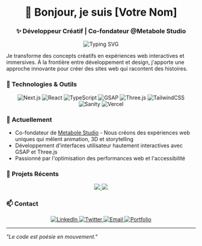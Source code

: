<div align="center">
  
# 👋 Bonjour, je suis [Votre Nom]

### ✨ Développeur Créatif | Co-fondateur @Metabole Studio

<img src="https://readme-typing-svg.herokuapp.com?font=Fira+Code&size=22&duration=3000&pause=1000&color=88CE02&center=true&vCenter=true&width=435&lines=D%C3%A9veloppeur+Front-end;Animation+%26+Exp%C3%A9riences+3D;Clean+Code+Enthusiast;UI%2FUX+Passionn%C3%A9" alt="Typing SVG" />

</div>

Je transforme des concepts créatifs en expériences web interactives et immersives. À la frontière entre développement et design, j'apporte une approche innovante pour créer des sites web qui racontent des histoires.

### 🚀 Technologies & Outils

<div align="center">
  
  ![Next.js](https://img.shields.io/badge/-Next.js-000000?style=for-the-badge&logo=next.js&logoColor=white)
  ![React](https://img.shields.io/badge/-React-61DAFB?style=for-the-badge&logo=react&logoColor=black)
  ![TypeScript](https://img.shields.io/badge/-TypeScript-3178C6?style=for-the-badge&logo=typescript&logoColor=white)
  ![GSAP](https://img.shields.io/badge/-GSAP-88CE02?style=for-the-badge&logo=greensock&logoColor=black)
  ![Three.js](https://img.shields.io/badge/-Three.js-000000?style=for-the-badge&logo=three.js&logoColor=white)
  ![TailwindCSS](https://img.shields.io/badge/-TailwindCSS-38B2AC?style=for-the-badge&logo=tailwind-css&logoColor=white)
  ![Sanity](https://img.shields.io/badge/-Sanity-F03E2F?style=for-the-badge&logo=sanity&logoColor=white)
  ![Vercel](https://img.shields.io/badge/-Vercel-000000?style=for-the-badge&logo=vercel&logoColor=white)
  
</div>

### 🔭 Actuellement

- Co-fondateur de [Metabole Studio](https://www.metabole.studio) - Nous créons des expériences web uniques qui mêlent animation, 3D et storytelling
- Développement d'interfaces utilisateur hautement interactives avec GSAP et Three.js
- Passionné par l'optimisation des performances web et l'accessibilité

### 💼 Projets Récents

<div align="center">
  <a href="https://github.com/votre-username/projet-1">
    <img src="https://github-readme-stats.vercel.app/api/pin/?username=votre-username&repo=projet-1&theme=react&bg_color=0D1117&border_color=88CE02" />
  </a>
  <a href="https://github.com/votre-username/projet-2">
    <img src="https://github-readme-stats.vercel.app/api/pin/?username=votre-username&repo=projet-2&theme=react&bg_color=0D1117&border_color=88CE02" />
  </a>
</div>

### 📫 Contact

<div align="center">
  <a href="https://linkedin.com/in/votre-profile">
    <img src="https://img.shields.io/badge/-LinkedIn-0A66C2?style=for-the-badge&logo=linkedin&logoColor=white" alt="LinkedIn" />
  </a>
  <a href="https://twitter.com/votre-handle">
    <img src="https://img.shields.io/badge/-Twitter-1DA1F2?style=for-the-badge&logo=twitter&logoColor=white" alt="Twitter" />
  </a>
  <a href="mailto:votre-email@example.com">
    <img src="https://img.shields.io/badge/-Email-EA4335?style=for-the-badge&logo=gmail&logoColor=white" alt="Email" />
  </a>
  <a href="https://votre-portfolio.com">
    <img src="https://img.shields.io/badge/-Portfolio-000000?style=for-the-badge&logo=safari&logoColor=white" alt="Portfolio" />
  </a>
</div>

---

*"Le code est poésie en mouvement."*
